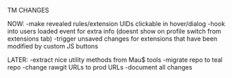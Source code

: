 
TM CHANGES

NOW:
-make revealed rules/extension UIDs clickable in hover/dialog
-hook into users loaded event for extra info (doesnt show on profile switch from extensions tab)
-trigger unsaved changes for extensions that have been modified by custom JS buttons


LATER:
-extract nice utility methods from Mau$ tools
-migrate repo to teal repo
-change rawgit URLs to prod URLs
-document all changes